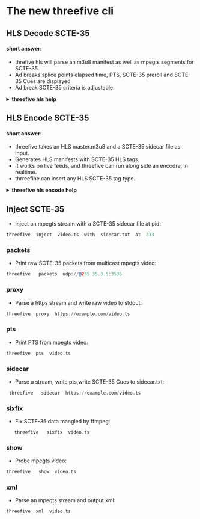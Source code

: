 # The new threefive cli 

## HLS Decode SCTE-35
#### short answer:
* threfive hls will parse an m3u8 manifest as well as mpegts segments for SCTE-35.
* Ad breaks splice points  elapsed time, PTS, SCTE-35 preroll and SCTE-35 Cues are displayed
* Ad break SCTE-35 criteria is adjustable.

<details><summary><B>threefive hls help</B></summary>
   
## The coolest new feature in the threefive cli is the HLS SCTE-35 parser.

The fine folks at [__tunein.com__](https://tunein.com) paid for the developement of __threefive hls__ and insisted it remain open and freely available to everyone. 


```rebol
2024-11-08T12:47:54.38Z  SCTE-35 
                        Stream PTS: 70485.651111
                        PreRoll: 3.300011
                        Splice Point: 70488.951122
                        Type: Time Signal
                        Media: index_2_8638521.ts

                                                                                
2024-11-08T12:47:59.47Z  Skipped   #EXT-OATCLS-SCTE35:/DBAAAAAAyiYAAAABQb/6+8nkAAqAihDVUVJ/////3/
/AAFyylgBFG1zbmJjX0VQMDAwMjEzOTAyNTg3IwcLr6+cHw==

                        PTS: 70489.651111
                        Media: index_2_8638523.ts

                                                                                
2024-11-08T12:47:59.47Z #EXT-X-CUE-OUT:60.068

                        PTS: 70489.651111 (Splice Point)
                        Duration: 60.068
                        Media: index_2_8638523.ts
```


you run it like this:

```awk
threefive hls https://example.com/master.m3u8
```
[ __Help__ ]

To display this help:
```sed
  threefive hls help
```

[ Input ]

__threefive hls__ takes an m3u8 URI as input.

 [ M3U8 formats ]

* master  ( When a master.m3u8 used, threefive hls parses the first rendition it finds )
* rendition

[ Segment types ]

* AAC
* AC3
* MPEGTS
    * codecs:
      * video
        * mpeg2, h.264, h.265
      * audio
        * mpeg2, aac, ac3, mp3

[ Protocols ]

  * file
  * http(s)
  * UDP
  * Multicast

 [ Encryption ]

 * AES-128 (segments are automatically decrypted)

[ HLS SCTE-35 Tags ]

threefive hls displays SCTE-35 Embedded Cues as well as SCTE-35 HLS Tags.

Supported:

  * #EXT-OATCLS-SCTE35
  * #EXT-X-CUE-OUT-CONT
  * #EXT-X-DATERANGE
  * #EXT-X-SCTE35
  * #EXT-X-CUE-IN
  * #EXT-X-CUE-OUT


[ Profiles ]
* A lot of companies have multiple SCTE-35 Tags and/or SCTE-35 embedded inthe segments. threefive hls allows you to set what you parse. This is tunable via a file called __.35rc__
* to generate hls.profile run the following
```awk
threefive hls profile
```
* it will creat .35rc in the current directory
( Integers are show in hex (base 16),
          base 10 unsigned integers can also be used in hls.profile )
```awk
  a@fu:~$ cat .35rc

        expand_cues = False
        parse_segments = False
        parse_manifests = True
        hls_tags = #EXT-OATCLS-SCTE35,#EXT-X-CUE-OUT-CONT,
        #EXT-X-DATERANGE,#EXT-X-SCTE35,#EXT-X-CUE-IN,#EXT-X-CUE-OUT
        command_types = 0x6,0x5
        descriptor_tags = 0x2
        starts = 0x22,0x30,0x32,0x34,0x36,0x44,0x46
```

expand_cues:       `set to True to show cues fully expanded as JSON`


parse_segments:   `set to true to enable parsing SCTE-35 from MPEGTS.`

parse_manifests:   `set to true to parse the m3u8 file for SCTE-35 HLS Tags.`

hls_tags:       `set which SCTE-35 HLS Tags to parse.`

command_types:     `set which Splice Commands to parse.`

descriptor_tags:   `set which Splice Descriptor Tags to parse.`

starts:           `set which Segmentation Type IDs to use to start breaks.`

_(Edit the file as needed and then run threefive hls from the same directory)_


[ Profile Format ]

* Values do not need to be quoted.

* Multiple values are separated by a commas

* No partial line comments. Comments must be on a separate lines.

* Comments can be started with a # or //
* Integers can be base 10 or base 16

* __threefive hls__ generates a few output files to make it easier to debug live HLS with SCTE-35


[__Output Files__]

* Created in the current working directory
* __Output files aree Clobbered on start of threefive hls__
* this is done to prevent old files from stacking up.
*  If you want to keep a file, rename it before restarting __threefve hls__ 
    * Profile rules applied to the output:
        * __hls.m3u8__  - live playable rewrite of the m3u8 
        * __hls.sidecar__ - list of ( pts, HLS SCTE-35 tag ) pairs

* Profile rules not applied to the output:
   * __hls.dump__  -  all of the HLS SCTE-35 tags read.
   * __hls.flat__  - every time an m3u8 is reloaded, it's contents are appended to 35.flat.


[  Cool Features  ]

* ALL SCTE-35 HLS tags are supported.
* SCTE-35 can be parsed from segments and manifests.

* Automatic AES Decryption, you don't  have to do anything, __threefive hls __
 __automatically detects and decrypts AES encrypted segments__ on the fly.


*  Preroll and  splice point and diff of the splice point are displayed.
```awk
                                                                                
2024-11-08T13:01:49.60Z  SCTE-35 
                        Stream PTS: 71317.660444
                        PreRoll: 4.090678
                        Splice Point: 71321.751122
                        Type: Time Signal
                        Media: index_2_8638662.ts

                             
```

* mpegts streams are listed on start ( like ffprobe )
```awk
  Program: 1

        Service:  
        Provider: 
        Pid:      480
        Pcr Pid:  481
        Streams:
          Pid           Type
          481 [0x1e1]   0x1b    H.264
          482 [0x1e2]   0xf     ADTS AAC 
          483 [0x1e3]   0x86    SCTE-35
          484 [0x1e4]   0xfc    KLV
          485 [0x1e5]   0x15    ID
```
* profile settings are also displayed on start
```awk


Profile:

    expand_cues = False

    parse_segments = True

    parse_manifests = True

    hls_tags = ['#EXT-OATCLS-SCTE35', '#EXT-X-DATERANGE', '#EXT-X-SCTE35', '#EXT-X-CUE-OUT', '#EXT-X-CUE-OUT-CONT', '#EXT-X-CUE-IN']

    command_types = ['0x5', '0x6']

    descriptor_tags = ['0x2']

    starts = ['0x22', '0x30', '0x32', '0x34', '0x36', '0x44', '0x46']

    seg_type = ['']
```
* current wall time and PTS is displayed while threefive hls is parsing.
```awk
24-11-08T12:39:19.02Z  PTS  69935.651111 

```
* break duration and break progress are displayed during ad breaks
```js
2024-11-08T13:00:43.25Z  PTS  71253.384444  Break  203.967 / 270.035
```
* PTS is parsed directly from the HLS segments for accuracy.

* threefive hls can resume when started in the middle of an ad break.
```js
2023-10-13T05:59:50.24Z Resuming Ad Break
2023-10-13T05:59:50.34Z Setting Break Timer to 17.733
2023-10-13T05:59:50.44Z Setting Break Duration to 60.067
```

[ Example Usage ]

 * Show this help:
```sed
   threefive hls help
```
  * Generate a new hls.profile
```sed
    threefive hls profile
```
* parse an m3u8
```sed
   threefive hls  https://example.com/out/v1/547e1b8d09444666ac810f6f8c78ca82/index.m3u8
```

 

[ Example Usage ]

        * Show this help:

                threefive hls help

        * Generate a new hls.profile

                threefive hls profile

        * parse an m3u8

               threefive  https://example.com/out/v1/547e1b8d09444666ac810f6f8c78ca82/index.m3u8



</details>


## HLS Encode SCTE-35
#### short answer:
   * threefive takes an HLS master.m3u8 and a SCTE-35 sidecar file as input.
   * Generates HLS manifests with SCTE-35 HLS tags.
   * It works on live feeds, and threefive can run along side an encodre, in realtime.
   *  thrreefine can insert any HLS SCTE-35 tag type.
     
<details><summary><B>threefive  hls  encode  help</B></summary>
  
```js
options:
  -h, --help            show this help message and exit
  -i INPUT, --input INPUT
                        Input source, is a master.m3u8(local or http(s) with
                        MPEGTS segments default: None
  -s SIDECAR_FILE, --sidecar_file SIDECAR_FILE
                        SCTE-35 Sidecar file default: None
  -o OUTPUT_DIR, --output_dir OUTPUT_DIR
                        output directory default:None
  -T HLS_TAG, --hls_tag HLS_TAG
                        x_scte35, x_cue, x_daterange, or x_splicepoint
                        default: x_cue
```
* Input is a master.m3u8 file,local or over http(s), as input.
* SCTE-35 data is from a sidecar file.
* The master. m3u8 and rendition index.m3u8 files are rewritten locally on your server with SCTE-35 Added to them.
* Segments with a CUE-OUT or CUE-IN tag in them, they are split at the SCTE-35 splicepoint.
* It's fast, light on the network, and uses very little CPU time. 
---

```js
#EXTM3U
#EXT-X-VERSION:4      <--- headers and settings are copied over.
#EXT-X-TARGETDURATION:7   
#EXTINF:6.0
https://example.com/0/seg541.ts    <-- expands existing segment URI, but doesn't parse the segments
#EXTINF:0.266667
./0/a-seg542.ts       <--- When there is a SCTE-35 Cue, it splits the segment at the splice point.
#EXT-X-CUE-OUT:13.0     
#EXT-X-DISCONTINUITY
#EXTINF:5.466666
./0/b-seg542.ts      < -- the second split segment is the where the CUE-OUT starts
#EXT-X-CUE-OUT-CONT:5.466666/13.0
#EXTINF:6.0
https://example.com/0/seg543.ts     <--- during  the ad break, the segments are not parsed, URIs are expanded.
#EXT-X-CUE-OUT-CONT:11.466666/13.0
#EXTINF:1.533334
./0/a-seg544.ts            
#EXT-X-CUE-IN            
#EXT-X-DISCONTINUITY
#EXTINF:4.199999
./0/b-seg544.ts   
#EXTINF:6.0
https://example.com/0/seg545.ts   

```

* The new master.m3u8 is written to your server
* Each rendition has an index.m3u8 and just the split segments in sub directories on your server.
* Each sub-directory looks like this

```smalltalk

 ls 0/
  a-seg542.ts    b-seg542.ts 
  a-seg544.ts   b-seg544.ts  
  index.m3u8 sidecar.txt
```
* the [sidecar file](#sidecar-files) contains two lines, a CUE-OUT and a CUE-IN, the  ad break is for 17 seconds.
```smalltalk
3274.0,/DAlAAAAAAAAAP/wFAUAAAABf+/+EZAnoP4AF1iQAAEAAAAAE5sHRg==
3291.0,/DAgAAAAAAAAAP/wDwUAAAABf0/+EaeAMAABAAAAAJlXlzg=
```
* the command

```js
a@fu:~/testme$ sideways -i /home/a/foam4/master.m3u8 -s ../sidecar.txt
```

* the output
```js
a@fu:~/testme$ ls -R
.:
0  1  master.m3u8

./0:
a-seg544.ts  a-seg547.ts  b-seg544.ts  b-seg547.ts  index.m3u8  sidecar.txt

./1:
a-seg544.ts  a-seg547.ts  b-seg544.ts  b-seg547.ts  index.m3u8  sidecar.txt
```
* 0 and 1 are renditon sub-directories.
* When a segment is split for SCTE-35 the name is prepended with a- and b-
* sideways  writes a copy of the sidecar to each rendition directory
* you can play the master.m3u8.
* the SCTE-35 Cues come out like this:
```js
# start: 3268.266667 
#EXTINF:5.733333
./0/a-seg544.ts     <-- seg544.ts is split into a-seg544.ts and b-seg544.ts.
# start: 3274.0 
#EXT-X-CUE-OUT:17.0
#EXT-X-DISCONTINUITY
#EXTINF:0.266667
./0/b-seg544.ts <-- The splice point is always at the start of b- segment.
# start: 3274.266667 
#EXT-X-CUE-OUT-CONT:0.266667/17.0
#EXTINF:6.0
/home/a/foam4/0/seg545.ts  
# start: 3280.266667 
#EXT-X-CUE-OUT-CONT:6.266667/17.0
#EXTINF:6.0
/home/a/foam4/0/seg546.ts
# start: 3286.266667 
#EXT-X-CUE-OUT-CONT:12.266667/17.0
#EXTINF:4.733333
./0/a-seg547.ts
# start: 3291.0 
#EXT-X-CUE-IN
#EXT-X-DISCONTINUITY
#EXTINF:1.266667
./0/b-seg547.ts
# start: 3292.266667 
```   
### Sidecar files
* load scte35 cues from a Sidecar file

* Sidecar Cues will be handled the same as SCTE35 cues from a video stream.
* line format for text file insert_pts, cue

* pts is the insert time for the cue, cue can be base64,hex, int, or bytes
```sed
a@debian:~/sidweways$ cat sidecar.txt

38103.868589, /DAxAAAAAAAAAP/wFAUAAABdf+/+zHRtOn4Ae6DOAAAAAAAMAQpDVUVJsZ8xMjEqLYemJQ== 
38199.918911, /DAsAAAAAAAAAP/wDwUAAABef0/+zPACTQAAAAAADAEKQ1VFSbGfMTIxIxGolm0= 
```
* you can do dynamic cue injection with a Sidecar file
```asm
touch sidecar.txt

sideways -i master.m3u8 -s sidecar.txt -o bob
```
*  Open another terminal and printf cues into sidecar.txt
```asm
printf '38103.868589, /DAxAAAAAAAAAP/wFAUAAABdf+/+zHRtOn4Ae6DOAAAAAAAMAQpDVUVJsZ8xMjEqLYemJQ==\n' > sidecar.txt
```

* A CUE-OUT can be terminated early using a sidecar file.

</details>


## Inject  SCTE-35   
* Inject an mpegts stream with a SCTE-35 sidecar file at pid:  
```asm
threefive  inject  video.ts  with  sidecar.txt  at  333
```


### packets
* Print raw SCTE-35 packets from multicast mpegts video:  
```asm
threefive   packets  udp://@235.35.3.5:3535
```
### proxy
* Parse a https stream and write raw video to stdout:  
```asm
threefive  proxy  https://example.com/video.ts
```
### pts
* Print PTS from mpegts video:  
```asm
threefive  pts  video.ts
```
### sidecar
* Parse a stream, write pts,write SCTE-35 Cues to sidecar.txt:
```asm
 threefive   sidecar  https://example.com/video.ts
```
### sixfix
* Fix SCTE-35 data mangled by ffmpeg:
```asm
   threefive   sixfix  video.ts
```
### show
* Probe mpegts video:  
```asm
threefive   show  video.ts
```
### xml
* Parse an mpegts stream and output xml: 
```asm
threefive  xml  video.ts
```



